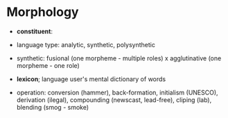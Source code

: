 # Morphology

- __constituent__:
- language type: analytic, synthetic,  polysynthetic
- synthetic: fusional (one morpheme - multiple roles) x agglutinative (one morpheme - one role)

- __lexicon__; language user's mental dictionary of words
- operation: conversion (hammer), back-formation, initialism (UNESCO), derivation (ilegal), compounding (newscast, lead-free), cliping (lab), blending (smog - smoke)
